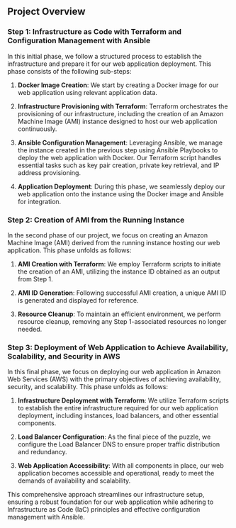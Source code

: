 ## Project Overview

### Step 1: Infrastructure as Code with Terraform and Configuration Management with Ansible

In this initial phase, we follow a structured process to establish the infrastructure and prepare it for our web application deployment. This phase consists of the following sub-steps:

1. **Docker Image Creation**: We start by creating a Docker image for our web application using relevant application data.

2. **Infrastructure Provisioning with Terraform**: Terraform orchestrates the provisioning of our infrastructure, including the creation of an Amazon Machine Image (AMI) instance designed to host our web application continuously.

3. **Ansible Configuration Management**: Leveraging Ansible, we manage the instance created in the previous step using Ansible Playbooks to deploy the web application with Docker. Our Terraform script handles essential tasks such as key pair creation, private key retrieval, and IP address provisioning.

4. **Application Deployment**: During this phase, we seamlessly deploy our web application onto the instance using the Docker image and Ansible for integration.

### Step 2: Creation of AMI from the Running Instance

In the second phase of our project, we focus on creating an Amazon Machine Image (AMI) derived from the running instance hosting our web application. This phase unfolds as follows:

1. **AMI Creation with Terraform**: We employ Terraform scripts to initiate the creation of an AMI, utilizing the instance ID obtained as an output from Step 1.

2. **AMI ID Generation**: Following successful AMI creation, a unique AMI ID is generated and displayed for reference.

3. **Resource Cleanup**: To maintain an efficient environment, we perform resource cleanup, removing any Step 1-associated resources no longer needed.

### Step 3: Deployment of Web Application to Achieve Availability, Scalability, and Security in AWS

In this final phase, we focus on deploying our web application in Amazon Web Services (AWS) with the primary objectives of achieving availability, security, and scalability. This phase unfolds as follows:

1. **Infrastructure Deployment with Terraform**: We utilize Terraform scripts to establish the entire infrastructure required for our web application deployment, including instances, load balancers, and other essential components.

2. **Load Balancer Configuration**: As the final piece of the puzzle, we configure the Load Balancer DNS to ensure proper traffic distribution and redundancy.

3. **Web Application Accessibility**: With all components in place, our web application becomes accessible and operational, ready to meet the demands of availability and scalability.

This comprehensive approach streamlines our infrastructure setup, ensuring a robust foundation for our web application while adhering to Infrastructure as Code (IaC) principles and effective configuration management with Ansible.
